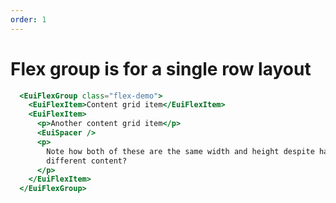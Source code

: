 ```yaml
---
order: 1
---
```


# Flex group is for a single row layout

```hbs template
  <EuiFlexGroup class="flex-demo">
    <EuiFlexItem>Content grid item</EuiFlexItem>
    <EuiFlexItem>
      <p>Another content grid item</p>
      <EuiSpacer />
      <p>
        Note how both of these are the same width and height despite having
        different content?
      </p>
    </EuiFlexItem>
  </EuiFlexGroup>
```